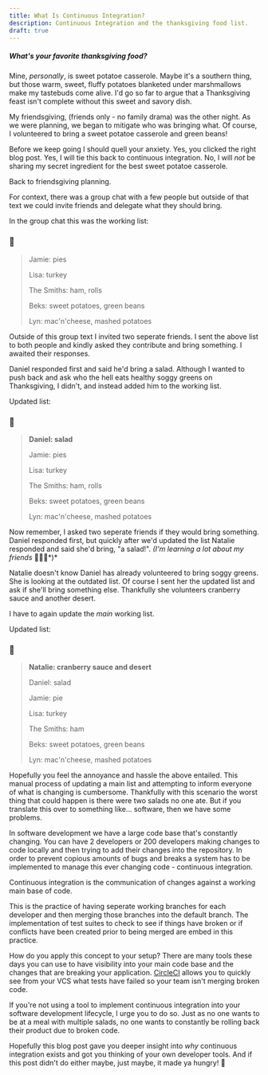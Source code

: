 ```yaml
---
title: What Is Continuous Integration?
description: Continuous Integration and the thanksgiving food list.
draft: true
---
```


##### What's your favorite thanksgiving food?

Mine, *personally*, is sweet potatoe casserole. Maybe it's a southern thing, but those warm, sweet, fluffy potatoes blanketed under marshmallows make my tastebuds come alive. I'd go so far to argue that a Thanksgiving feast isn't complete without this sweet and savory dish.  

My friendsgiving, (friends only - no family drama) was the other night. As we were planning, we began to mitigate who was bringing what. Of course, I volunteered to bring a sweet potatoe casserole and green beans!

Before we keep going I should quell your anxiety. Yes, you clicked the right blog post. Yes, I will tie this back to continuous integration. No, I will *not* be sharing my secret ingredient for the best sweet potatoe casserole. 

Back to friendsgiving planning. 

For context, there was a group chat with a few people but outside of that text we could invite friends and delegate what they should bring. 

In the group chat this was the working list: 


### 📝
> Jamie: pies
>
> Lisa: turkey
>
> The Smiths: ham, rolls
>
> Beks: sweet potatoes, green beans
>
> Lyn: mac'n'cheese, mashed potatoes



Outside of this group text I invited two seperate friends. I sent the above list to both people and kindly asked they contribute and bring something. I awaited their responses. 

Daniel responded first and said he'd bring a salad. Although I wanted to push back and ask who the hell eats healthy soggy greens on Thanksgiving, I didn't, and instead added him to the working list. 

Updated list:


### 📝
> **Daniel: salad**
>
> Jamie: pies
>
> Lisa: turkey
>
> The Smiths: ham, rolls
>
> Beks: sweet potatoes, green beans
>
> Lyn: mac'n'cheese, mashed potatoes



Now remember, I asked two seperate friends if they would bring something. Daniel responded first, but quickly after we'd updated the list Natalie responded and said she'd bring, "a salad!". *(I'm learning a lot about my friends* 🤦🏼‍♀️*)*

Natalie doesn't know Daniel has already volunteered to bring soggy greens. She is looking at the outdated list. Of course I sent her the updated list and ask if she'll bring something else. Thankfully she volunteers cranberry sauce and another desert.

I have to again update the _main_ working list.

Updated list:


### 📝
> **Natalie: cranberry sauce and desert**
>
> Daniel: salad
>
> Jamie: pie
>
> Lisa: turkey
>
> The Smiths: ham
>
> Beks: sweet potatoes, green beans
>
> Lyn: mac'n'cheese, mashed potatoes



Hopefully you feel the annoyance and hassle the above entailed. This manual process of updating a main list and attempting to inform everyone of what is changing is cumbersome. Thankfully with this scenario the worst thing that could happen is there were two salads no one ate. But if you translate this over to something like... software, then we have some problems. 

In software development we have a large code base that's constantly changing. You can have 2 developers or 200 developers making changes to code locally and then trying to add their changes into the repository. In order to prevent copious amounts of bugs and breaks a system has to be implemented to manage this ever changing code - continuous integration.

Continuous integration is the communication of changes against a working main base of code. 

This is the practice of having seperate working branches for each developer and then merging those branches into the default branch. The implementation of test suites to check to see if things have broken or if conflicts have been created prior to being merged are embed in this practice. 

How do you apply this concept to your setup? There are many tools these days you can use to have visibility into your main code base and the changes that are breaking your application. [CircleCI](https://circleci.com/) allows you to quickly see from your VCS what tests have failed so your team isn't merging broken code.

If you're not using a tool to implement continuous integration into your software development lifecycle, I urge you to do so. Just as no one wants to be at a meal with multiple salads, no one wants to constantly be rolling back their product due to broken code. 

Hopefully this blog post gave you deeper insight into *why* continuous integration exists and got you thinking of your own developer tools. And if this post didn't do either maybe, just maybe, it made ya hungry! 🦃 